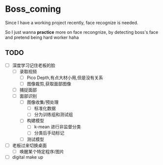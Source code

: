 # Boss_coming

Since I have a working project recently, face recognize is needed.

So I just wanna **practice** more on face recongnize, by detecting boss's face and pretend being hard worker haha


## TODO

- [ ] 深度学习记住老板的脸
  - [ ] 录取视频
    - [ ] Pico Depth,有点大材小用,但是没有关系
    - [ ] 图像裁剪,获取面部图像
  - [ ] 捕捉面部
  - [ ] 面部识别
    - [ ] 图像收集/预处理
        - [ ] 标准化数据
        - [ ] 分为训练组和测试组
    - [ ] 构建模型
        - [ ] k-mean 进行非监督分类
        - [ ] 分类后手动标记
    - [ ] 测试模型
- [ ] 老板过来切换桌面
  - [ ] 唤醒某个特定程序/图片

- [ ] digital make up